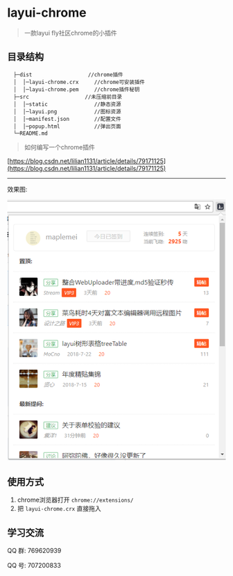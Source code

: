 # layui-chrome

> 一款layui fly社区chrome的小插件





## 目录结构

```
  ├─dist                  //chrome插件
  │  │─layui-chrome.crx     //chrome可安装插件
  │  │─layui-chrome.pem     //chrome插件秘钥
  ├─src                  //未压缩前目录
  │  │─static               //静态资源  
  │  │─layui.png            //图标资源
  │  │─manifest.json        //配置文件
  │  │─popup.html           //弹出页面
  └─README.md
```


> 如何编写一个chrome插件

[https://blog.csdn.net/lilian1131/article/details/79171125](https://blog.csdn.net/lilian1131/article/details/79171125)



---

效果图:

![img](img/img1.png)



## 使用方式

1. chrome浏览器打开  `chrome://extensions/`
2. 把 `layui-chrome.crx` 直接拖入



## 学习交流

QQ 群: 769620939

QQ 号: 707200833
